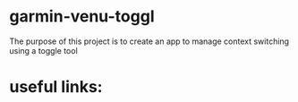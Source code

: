 # garmin-venu-toggl
The purpose of this project is to create an app to manage context switching using a toggle tool
# useful links:
